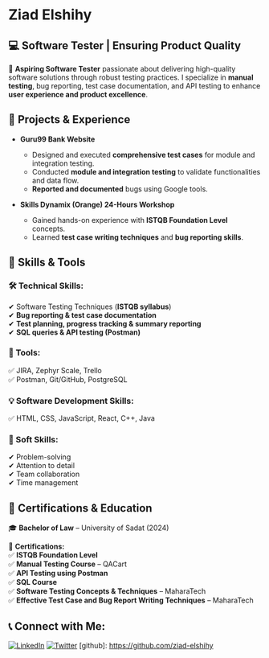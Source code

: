 # **Ziad Elshihy**

## **💻 Software Tester | Ensuring Product Quality**

🔹 **Aspiring Software Tester** passionate about delivering high-quality software solutions through robust testing practices. I specialize in **manual testing**, bug reporting, test case documentation, and API testing to enhance **user experience and product excellence**.

## **📌 Projects & Experience**

- **Guru99 Bank Website**  
  - Designed and executed **comprehensive test cases** for module and integration testing.  
  - Conducted **module and integration testing** to validate functionalities and data flow.  
  - **Reported and documented** bugs using Google tools.  

- **Skills Dynamix (Orange) 24-Hours Workshop**  
  - Gained hands-on experience with **ISTQB Foundation Level** concepts.  
  - Learned **test case writing techniques** and **bug reporting skills**.  

## **🚀 Skills & Tools**

### **🛠 Technical Skills:**  
✔ Software Testing Techniques (**ISTQB syllabus**)  
✔ **Bug reporting & test case documentation**  
✔ **Test planning, progress tracking & summary reporting**  
✔ **SQL queries & API testing (Postman)**  

### **📌 Tools:**  
✅ JIRA, Zephyr Scale, Trello  
✅ Postman, Git/GitHub, PostgreSQL  

### **💡 Software Development Skills:**  
✅ HTML, CSS, JavaScript, React, C++, Java  

### **🌟 Soft Skills:**  
✔ Problem-solving  
✔ Attention to detail  
✔ Team collaboration  
✔ Time management  

## **📜 Certifications & Education**

🎓 **Bachelor of Law** – University of Sadat (2024)  

📜 **Certifications:**  
✅ **ISTQB Foundation Level**  
✅ **Manual Testing Course** – QACart  
✅ **API Testing using Postman**  
✅ **SQL Course**  
✅ **Software Testing Concepts & Techniques** – MaharaTech  
✅ **Effective Test Case and Bug Report Writing Techniques** – MaharaTech  

## **📞 Connect with Me:**
[![LinkedIn](https://img.icons8.com/color/48/000000/linkedin.png)](https://www.linkedin.com/in/ziad-elshihy-ab683b218/)
[![Twitter](https://img.icons8.com/color/48/000000/twitter.png)](https://twitter.com/ZiadElshihy)
[github]: https://github.com/ziad-elshihy
